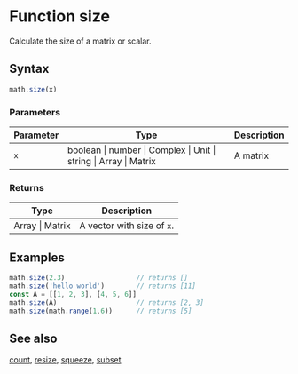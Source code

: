 <!-- Note: This file is automatically generated from source code comments. Changes made in this file will be overridden. -->
# Function size
Calculate the size of a matrix or scalar.
## Syntax
```js
math.size(x)
```
### Parameters
Parameter | Type | Description
--------- | ---- | -----------
`x` | boolean &#124; number &#124; Complex &#124; Unit &#124; string &#124; Array &#124; Matrix | A matrix
### Returns
Type | Description
---- | -----------
Array &#124; Matrix | A vector with size of `x`.
## Examples
```js
math.size(2.3)                  // returns []
math.size('hello world')        // returns [11]
const A = [[1, 2, 3], [4, 5, 6]]
math.size(A)                    // returns [2, 3]
math.size(math.range(1,6))      // returns [5]
```
## See also
[count](count.md),
[resize](resize.md),
[squeeze](squeeze.md),
[subset](subset.md)
